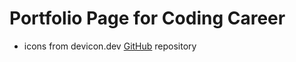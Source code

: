 # Portfolio Page for Coding Career

- icons from devicon.dev [GitHub](https://github.com/devicons/devicon) repository 
